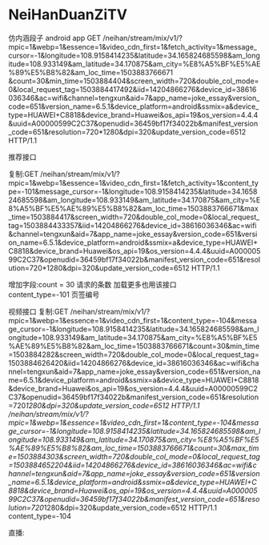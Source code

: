 # NeiHanDuanZiTV
仿内涵段子 android app
GET /neihan/stream/mix/v1/?mpic=1&webp=1&essence=1&video_cdn_first=1&fetch_activity=1&message_cursor=-1&longitude=108.9158414235&latitude=34.165824685598&am_longitude=108.933149&am_latitude=34.170875&am_city=%E8%A5%BF%E5%AE%89%E5%B8%82&am_loc_time=1503883766671     &count=30&min_time=1503884404&screen_width=720&double_col_mode=0&local_request_tag=1503884417492&iid=14204866276&device_id=38616036346&ac=wifi&channel=tengxun&aid=7&app_name=joke_essay&version_code=651&version_name=6.5.1&device_platform=android&ssmix=a&device_type=HUAWEI+C8818&device_brand=Huawei&os_api=19&os_version=4.4.4&uuid=A00000599C2C37&openudid=36459bf17f34022b&manifest_version_code=651&resolution=720*1280&dpi=320&update_version_code=6512 HTTP/1.1



推荐接口  

复制:GET /neihan/stream/mix/v1/?mpic=1&webp=1&essence=1&video_cdn_first=1&fetch_activity=1&content_type=-101&message_cursor=-1&longitude=108.9158414235&latitude=34.165824685598&am_longitude=108.933149&am_latitude=34.170875&am_city=%E8%A5%BF%E5%AE%89%E5%B8%82&am_loc_time=1503883766671&max_time=1503884417&screen_width=720&double_col_mode=0&local_request_tag=1503884433357&iid=14204866276&device_id=38616036346&ac=wifi&channel=tengxun&aid=7&app_name=joke_essay&version_code=651&version_name=6.5.1&device_platform=android&ssmix=a&device_type=HUAWEI+C8818&device_brand=Huawei&os_api=19&os_version=4.4.4&uuid=A00000599C2C37&openudid=36459bf17f34022b&manifest_version_code=651&resolution=720*1280&dpi=320&update_version_code=6512 HTTP/1.1

增加字段:count = 30 请求的条数  加载更多也用该接口  
        content_type=-101 页签编号



视频接口
复制:GET 
/neihan/stream/mix/v1/?mpic=1&webp=1&essence=1&video_cdn_first=1&content_type=-104&message_cursor=-1&longitude=108.9158414235&latitude=34.165824685598&am_longitude=108.933149&am_latitude=34.170875&am_city=%E8%A5%BF%E5%AE%89%E5%B8%82&am_loc_time=1503883766671&count=30&min_time=1503884282&screen_width=720&double_col_mode=0&local_request_tag=1503884626420&iid=14204866276&device_id=38616036346&ac=wifi&channel=tengxun&aid=7&app_name=joke_essay&version_code=651&version_name=6.5.1&device_platform=android&ssmix=a&device_type=HUAWEI+C8818&device_brand=Huawei&os_api=19&os_version=4.4.4&uuid=A00000599C2C37&openudid=36459bf17f34022b&manifest_version_code=651&resolution=720*1280&dpi=320&update_version_code=6512 HTTP/1.1
/neihan/stream/mix/v1/?mpic=1&webp=1&essence=1&video_cdn_first=1&content_type=-104&message_cursor=-1&longitude=108.9158414235&latitude=34.165824685598&am_longitude=108.933149&am_latitude=34.170875&am_city=%E8%A5%BF%E5%AE%89%E5%B8%82&am_loc_time=1503883766671&count=30&max_time=1503884303&screen_width=720&double_col_mode=0&local_request_tag=1503884652204&iid=14204866276&device_id=38616036346&ac=wifi&channel=tengxun&aid=7&app_name=joke_essay&version_code=651&version_name=6.5.1&device_platform=android&ssmix=a&device_type=HUAWEI+C8818&device_brand=Huawei&os_api=19&os_version=4.4.4&uuid=A00000599C2C37&openudid=36459bf17f34022b&manifest_version_code=651&resolution=720*1280&dpi=320&update_version_code=6512 HTTP/1.1
content_type=-104

直播: